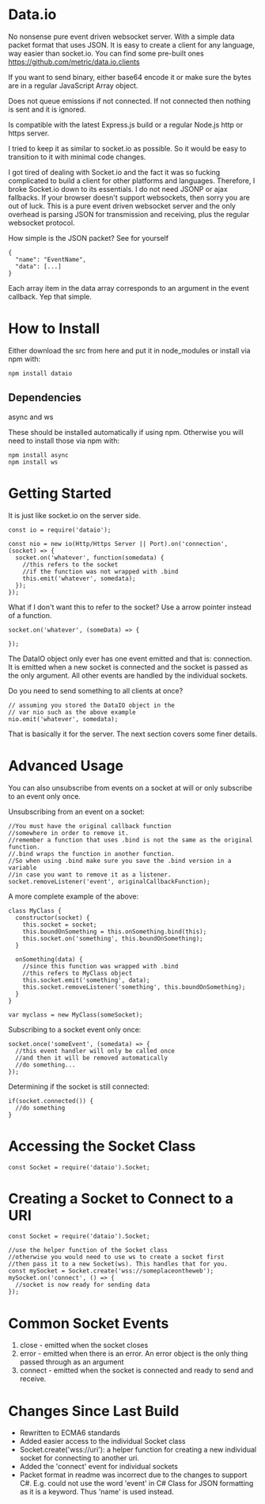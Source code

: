 Data.io
===============

No nonsense pure event driven websocket server. With a simple data packet format that uses JSON. It is easy to create a client for any language, way easier than socket.io. You can find some pre-built ones https://github.com/metric/data.io.clients

If you want to send binary, either base64 encode it or make sure the bytes are in a regular JavaScript Array object.

Does not queue emissions if not connected. If not connected then nothing is sent and it is ignored.

Is compatible with the latest Express.js build or a regular Node.js http or https server.

I tried to keep it as similar to socket.io as possible. So it would be easy to transition to it with minimal code changes.

I got tired of dealing with Socket.io and the fact it was so fucking complicated to build a client for other platforms and languages. Therefore, I broke Socket.io down to its essentials. I do not need JSONP or ajax fallbacks. If your browser doesn't support websockets, then sorry you are out of luck. This is a pure event driven websocket server and the only overhead is parsing JSON for transmission and receiving, plus the regular websocket protocol.

How simple is the JSON packet? See for yourself
```
{
  "name": "EventName",
  "data": [...]
}
```

Each array item in the data array corresponds to an argument in the event callback. Yep that simple.

How to Install
===============

Either download the src from here and put it in node_modules or install via npm with:
```
npm install dataio
```

Dependencies
--------------
async and ws

These should be installed automatically if using npm. Otherwise you will need to install those via npm with:
```
npm install async
npm install ws
```

Getting Started
=================

It is just like socket.io on the server side.

```
const io = require('dataio');

const nio = new io(Http/Https Server || Port).on('connection', (socket) => {
  socket.on('whatever', function(somedata) {
    //this refers to the socket
    //if the function was not wrapped with .bind
    this.emit('whatever', somedata);
  });
});
```
What if I don't want this to refer to the socket? Use a arrow pointer instead of a function.
```
socket.on('whatever', (someData) => {
  
});
```

The DataIO object only ever has one event emitted and that is: connection. It is emitted when a new socket is connected and the socket is passed as the only argument. All other events are handled by the individual sockets.

Do you need to send something to all clients at once?
```
// assuming you stored the DataIO object in the
// var nio such as the above example
nio.emit('whatever', somedata);
```

That is basically it for the server. The next section covers some finer details.

Advanced Usage
================

You can also unsubscribe from events on a socket at will or only subscribe to an event only once.

Unsubscribing from an event on a socket:
```
//You must have the original callback function
//somewhere in order to remove it.
//remember a function that uses .bind is not the same as the original function.
//.bind wraps the function in another function.
//So when using .bind make sure you save the .bind version in a variable
//in case you want to remove it as a listener.
socket.removeListener('event', originalCallbackFunction);
```
A more complete example of the above:
```
class MyClass {
  constructor(socket) {
    this.socket = socket;
    this.boundOnSomething = this.onSomething.bind(this);
    this.socket.on('something', this.boundOnSomething);
  }

  onSomething(data) {
    //since this function was wrapped with .bind
    //this refers to MyClass object
    this.socket.emit('something', data);
    this.socket.removeListener('something', this.boundOnSomething);
  }
}

var myclass = new MyClass(someSocket);
```

Subscribing to a socket event only once:
```
socket.once('someEvent', (somedata) => {
  //this event handler will only be called once
  //and then it will be removed automatically
  //do something...
});
```

Determining if the socket is still connected:
```
if(socket.connected()) {
  //do something
}
```

Accessing the Socket Class
===========================
```
const Socket = require('dataio').Socket;
```

Creating a Socket to Connect to a URI
======================================
```
const Socket = require('dataio').Socket;

//use the helper function of the Socket class
//otherwise you would need to use ws to create a socket first
//then pass it to a new Socket(ws). This handles that for you.
const mySocket = Socket.create('wss://someplaceontheweb');
mySocket.on('connect', () => {
  //socket is now ready for sending data
});
```

Common Socket Events
=======================

1. close - emitted when the socket closes
2. error - emitted when there is an error. An error object is the only thing passed through as an argument
3. connect - emitted when the socket is connected and ready to send and receive.


Changes Since Last Build
=========================
* Rewritten to ECMA6 standards
* Added easier access to the individual Socket class
* Socket.create('wss://uri'): a helper function for creating a new individual socket for connecting to another uri.
* Added the 'connect' event for individual sockets
* Packet format in readme was incorrect due to the changes to support C#. E.g. could not use the word 'event' in C# Class for JSON formatting as it is a keyword. Thus 'name' is used instead.

